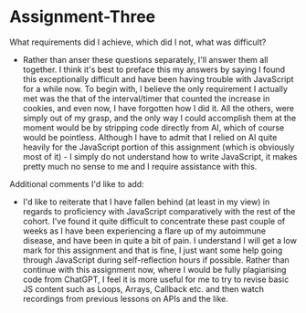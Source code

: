 # Assignment-Three

What requirements did I achieve, which did I not, what was difficult?

- Rather than anser these questions separately, I'll answer them all together. I think it's best to preface this my answers by saying I found this exceptionally difficult and have been having trouble with JavaScript for a while now. To begin with, I believe the only requirement I actually met was the that of the interval/timer that counted the increase in cookies, and even now, I have forgotten how I did it. All the others, were simply out of my grasp, and the only way I could accomplish them at the moment would be by stripping code directly from AI, which of course would be pointless. Although I have to admit that I relied on AI quite heavily for the JavaScript portion of this assignment (which is obviously most of it) - I simply do not understand how to write JavaScript, it makes pretty much no sense to me and I require assistance with this.

Additional comments I'd like to add:

- I'd like to reiterate that I have fallen behind (at least in my view) in regards to proficiency with JavaScript comparatively with the rest of the cohort. I've found it quite difficult to concentrate these past couple of weeks as I have been experiencing a flare up of my autoimmune disease, and have been in quite a bit of pain. I understand I will get a low mark for this assignment and that is fine, I just want some help going through JavaScript during self-reflection hours if possible. Rather than continue with this assignment now, where I would be fully plagiarising code from ChatGPT, I feel it is more useful for me to try to revise basic JS content such as Loops, Arrays, Callback etc. and then watch recordings from previous lessons on APIs and the like. 
